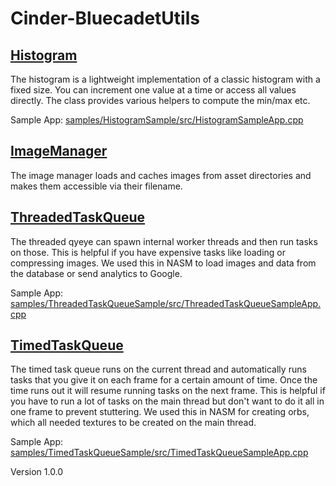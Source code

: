 # Cinder-BluecadetUtils

## [Histogram](src/Histogram.h)

The histogram is a lightweight implementation of a classic histogram with a fixed size. You can increment one value at a time or access all values directly. The class provides various helpers to compute the min/max etc.

Sample App: [samples/HistogramSample/src/HistogramSampleApp.cpp](samples/HistogramSample/src/HistogramSampleApp.cpp)

## [ImageManager](src/ImageManager.h)

The image manager loads and caches images from asset directories and makes them accessible via their filename.

## [ThreadedTaskQueue](src/ThreadedTaskQueue.h)

The threaded qyeye can spawn internal worker threads and then run tasks on those. This is helpful if you have expensive tasks like loading or compressing images. We used this in NASM to load images and data from the database or send analytics to Google.

Sample App: [samples/ThreadedTaskQueueSample/src/ThreadedTaskQueueSampleApp.cpp](samples/ThreadedTaskQueueSample/src/ThreadedTaskQueueSampleApp.cpp)

## [TimedTaskQueue](src/TimedTaskQueue.h)

The timed task queue runs on the current thread and automatically runs tasks that you give it on each frame for a certain amount of time. Once the time runs out it will resume running tasks on the next frame. This is helpful if you have to run a lot of tasks on the main thread but don't want to do it all in one frame to prevent stuttering. We used this in NASM for creating orbs, which all needed textures to be created on the main thread.

Sample App: [samples/TimedTaskQueueSample/src/TimedTaskQueueSampleApp.cpp](samples/TimedTaskQueueSample/src/TimedTaskQueueSampleApp.cpp)

Version 1.0.0
